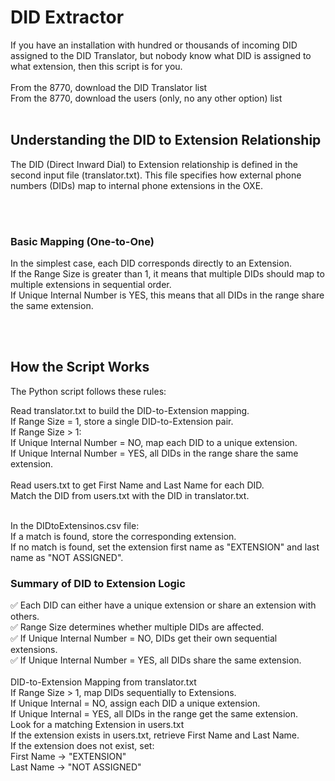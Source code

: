 # DID Extractor

If you have an installation with hundred or thousands of incoming DID assigned to the DID Translator, but nobody know what DID is assigned to what extension, then this script is for you. 
<br>
<br>From the 8770, download the DID Translator list
<br>From the 8770, download the users (only, no any other option) list
<br>
<br>
## Understanding the DID to Extension Relationship
The DID (Direct Inward Dial) to Extension relationship is defined in the second input file (translator.txt). This file specifies how external phone numbers (DIDs) map to internal phone extensions in the OXE.

<br><br>
### Basic Mapping (One-to-One)

In the simplest case, each DID corresponds directly to an Extension.<br>
If the Range Size is greater than 1, it means that multiple DIDs should map to multiple extensions in sequential order.<br>
If Unique Internal Number is YES, this means that all DIDs in the range share the same extension.

<br><br>
## How the Script Works

The Python script follows these rules:

Read translator.txt to build the DID-to-Extension mapping.
<br>If Range Size = 1, store a single DID-to-Extension pair.
<br>If Range Size > 1:
<br>If Unique Internal Number = NO, map each DID to a unique extension.
<br>If Unique Internal Number = YES, all DIDs in the range share the same extension.
<br>
<br>Read users.txt to get First Name and Last Name for each DID.
<br>Match the DID from users.txt with the DID in translator.txt.

<br>In the DIDtoExtensinos.csv file:
<br>If a match is found, store the corresponding extension.
<br>If no match is found, set the extension first name as "EXTENSION" and last name as "NOT ASSIGNED".
<br>

### Summary of DID to Extension Logic

✅ Each DID can either have a unique extension or share an extension with others.
<br>✅ Range Size determines whether multiple DIDs are affected.
<br>✅ If Unique Internal Number = NO, DIDs get their own sequential extensions.
<br>✅ If Unique Internal Number = YES, all DIDs share the same extension.
<br><br>
DID-to-Extension Mapping from translator.txt
<br>If Range Size > 1, map DIDs sequentially to Extensions.
<br>If Unique Internal = NO, assign each DID a unique extension.
<br>If Unique Internal = YES, all DIDs in the range get the same extension.
<br>Look for a matching Extension in users.txt
<br>If the extension exists in users.txt, retrieve First Name and Last Name.
<br>If the extension does not exist, set:
<br>First Name → "EXTENSION"
<br>Last Name → "NOT ASSIGNED"